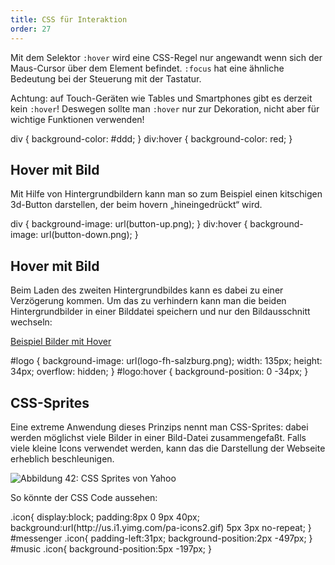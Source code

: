 ```yaml
---
title: CSS für Interaktion
order: 27
---
```


Mit dem Selektor `:hover` wird eine CSS-Regel nur angewandt 
wenn sich der Maus-Cursor über dem Element befindet. 
`:focus` hat eine ähnliche Bedeutung bei der Steuerung mit der Tastatur.

Achtung: auf Touch-Geräten wie Tables und Smartphones gibt 
es derzeit kein `:hover`! Deswegen sollte man `:hover` nur zur 
Dekoration, nicht aber für wichtige Funktionen verwenden!

<css>
div       { background-color: #ddd; }
div:hover { background-color: red; }
</css>

Hover mit Bild
----------

Mit Hilfe von Hintergrundbildern kann man so zum Beispiel einen 
kitschigen 3d-Button darstellen, der beim hovern „hineingedrückt“ wird. 

<css>
div       { background-image: url(button-up.png);   }
div:hover { background-image: url(button-down.png); }
</css>

Hover mit Bild 
----------

Beim Laden des zweiten Hintergrundbildes kann es dabei 
zu einer Verzögerung kommen. Um das zu verhindern kann man die beiden 
Hintergrundbilder in einer Bilddatei speichern und nur den Bildausschnitt wechseln:

[Beispiel Bilder mit Hover](/images/hover-image.html)

<css>
#logo {
  background-image: url(logo-fh-salzburg.png);
  width: 135px;
  height: 34px;
  overflow: hidden;
}
#logo:hover {
  background-position: 0 -34px;
}
</css>

CSS-Sprites
----------

Eine extreme Anwendung dieses Prinzips nennt man CSS-Sprites: dabei werden möglichst viele Bilder in einer Bild-Datei zusammengefaßt. Falls viele kleine Icons verwendet werden, kann das die Darstellung der Webseite erheblich beschleunigen. 

![Abbildung 42: CSS Sprites von Yahoo](/images/yahoo-spritemap.png)

  So könnte der CSS Code aussehen:

<css>
.icon{
  display:block;
  padding:8px 0 9px 40px;
  background:url(http://us.i1.yimg.com/pa-icons2.gif) 5px 3px no-repeat;
}
#messenger .icon{
  padding-left:31px;
  background-position:2px -497px;
}
#music .icon{
  background-position:5px -197px;
}
</css>


